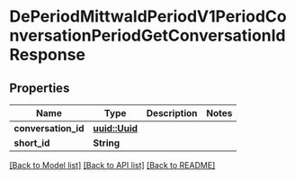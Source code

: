 # DePeriodMittwaldPeriodV1PeriodConversationPeriodGetConversationIdResponse

## Properties

Name | Type | Description | Notes
------------ | ------------- | ------------- | -------------
**conversation_id** | [**uuid::Uuid**](uuid::Uuid.md) |  | 
**short_id** | **String** |  | 

[[Back to Model list]](../README.md#documentation-for-models) [[Back to API list]](../README.md#documentation-for-api-endpoints) [[Back to README]](../README.md)


